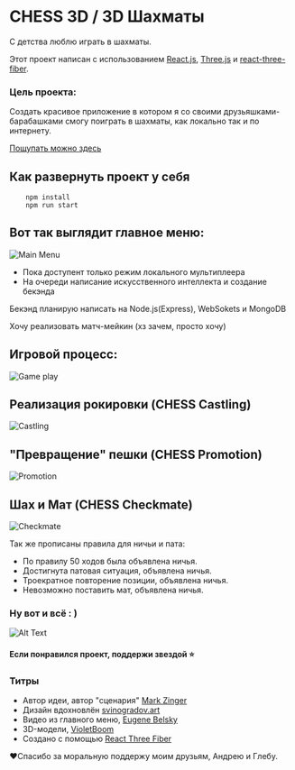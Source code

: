 # CHESS 3D / 3D Шахматы

С детства люблю играть в шахматы. 

Этот проект написан с использованием [React.js](https://reactjs.org/), [Three.js](https://threejs.org/) и [react-three-fiber](https://docs.pmnd.rs/react-three-fiber).

### Цель проекта:
Создать красивое приложение в котором я со своими друзьяшками-барабашками смогу поиграть в шахматы, как локально так и по интернету.

[Пощупать можно здесь](https://r3f-chess.vercel.app/)

## Как развернуть проект у себя
```shell
    npm install
    npm run start
```

## Вот так выглядит главное меню:
![Main Menu](https://j.gifs.com/qQ8022.gif)


 * Пока доступент только режим локального мультиплеера
 * На очереди написание искусственного интеллекта и создание бекэнда

 Бекэнд планирую написать на Node.js(Express), WebSokets и MongoDB

 Хочу реализовать матч-мейкин (хз зачем, просто хочу)

## Игровой процесс:
![Game play](https://j.gifs.com/w0gDRw.gif)
 
## Реализация рокировки (CHESS Castling)
![Castling](https://j.gifs.com/WPByjg.gif)

## "Превращение" пешки (CHESS Promotion)
![Promotion](https://j.gifs.com/lR6oD6.gif)

## Шах и Мат (CHESS Checkmate)
![Checkmate](https://j.gifs.com/EqQMGN.gif)

Так же прописаны правила для ничьи и пата:

* По правилу 50 ходов была объявлена ничья.
* Достигнута патовая ситуация, объявлена ничья.
* Троекратное повторение позиции, объявлена ничья.
* Невозможно поставить мат, объявлена ничья.

### Ну вот и всё : ) 
![Alt Text](https://media.giphy.com/media/vFKqnCdLPNOKc/giphy.gif)

#### Если понравился проект, поддержи звездой ⭐

### Титры
 - Автор идеи, автор "сценария"  [Mark Zinger](https://github.com/Mark-Zinger)
 - Дизайн вдохновлён [svinogradov.art](https://svinogradov.art/)
 - Видео из главного меню, [Eugene Belsky](https://www.youtube.com/watch?v=vE6wWaoEVQA&ab_channel=EugeneBelsky)
 - 3D-модели, [VioletBoom](https://sketchfab.com/3d-models/chess-set-lp-b5d2b1a6b97046e496bf469feb838354)
 - Создано с помощью [React Three Fiber](https://github.com/pmndrs/react-three-fiber)

❤️Cпасибо за моральную поддержу моим друзьям, Андрею и Глебу. 


